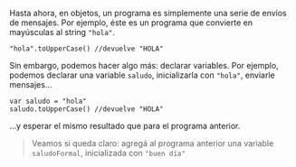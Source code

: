 Hasta ahora, en objetos, un programa es simplemente una serie de envíos de mensajes. Por ejemplo, éste es un programa que convierte en mayúsculas al string `"hola"`. 

```wollok
"hola".toUpperCase() //devuelve "HOLA"
```

Sin embargo, podemos hacer algo más: declarar variables. Por ejemplo, podemos declarar una variable `saludo`, inicializarla con `"hola"`, enviarle mensajes...

```wollok
var saludo = "hola"
saludo.toUpperCase() //devuelve "HOLA"
```

...y esperar el mismo resultado que para el programa anterior. 

> Veamos si queda claro: agregá al programa anterior una variable `saludoFormal`, inicializada con `"buen día"`
> 
